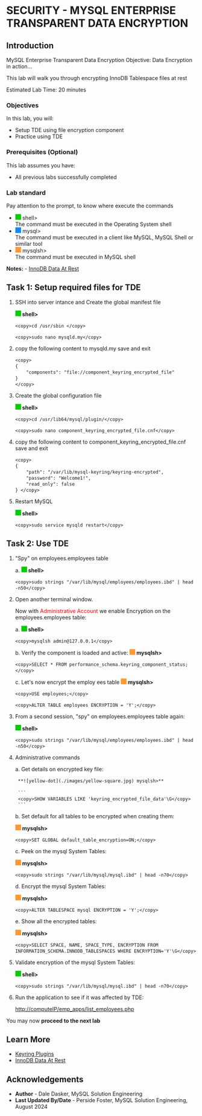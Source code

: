 # SECURITY - MYSQL ENTERPRISE TRANSPARENT DATA ENCRYPTION

## Introduction

MySQL Enterprise Transparent Data Encryption
Objective: Data Encryption in action…

This lab will walk you through encrypting InnoDB Tablespace files at rest

Estimated Lab Time: 20 minutes

### Objectives

In this lab, you will:

* Setup TDE using file encryption component
* Practice using TDE

### Prerequisites (Optional)

This lab assumes you have:

* All previous labs successfully completed

### Lab standard

Pay attention to the prompt, to know where execute the commands 
* ![green-dot](./images/green-square.jpg) shell>  
  The command must be executed in the Operating System shell
* ![blue-dot](./images/blue-square.jpg) mysql>  
  The command must be executed in a client like MySQL, MySQL Shell or similar tool
* ![yellow-dot](./images/yellow-square.jpg) mysqlsh>  
  The command must be executed in MySQL shell

**Notes:**
    - [InnoDB Data At Rest](https://dev.mysql.com/doc/en/innodb-data-encryption.html)

## Task 1: Setup required files for TDE

1. SSH into server intance and Create the global manifest file

    **![green-dot](./images/green-square.jpg) shell>**

    ```
    <copy>cd /usr/sbin </copy>
    ```

    ```
    <copy>sudo nano mysqld.my</copy>
    ```

2. copy the following  content to mysqld.my save and exit

    ```
    <copy>
    {
        "components": "file://component_keyring_encrypted_file"
    }
    </copy>
    ```

3. Create the global configuration file

    **![green-dot](./images/green-square.jpg) shell>**

    ```
    <copy>cd /usr/lib64/mysql/plugin/</copy>
    ```

    ```
    <copy>sudo nano component_keyring_encrypted_file.cnf</copy>
    ```

4. copy the following  content to component\_keyring\_encrypted\_file.cnf save and exit

    ```  
    <copy> 
    {
        "path": "/var/lib/mysql-keyring/keyring-encrypted",
        "password": "Welcome1!",
        "read_only": false
    } </copy>
    ```

5. Restart MySQL

    **![green-dot](./images/green-square.jpg) shell>**

    ```
    <copy>sudo service mysqld restart</copy>
    ```

## Task 2: Use TDE

1. "Spy" on employees.employees table

    a. **![green-dot](./images/green-square.jpg) shell>**

    ```
    <copy>sudo strings "/var/lib/mysql/employees/employees.ibd" | head -n50</copy>
    ```

2. Open another terminal window.

    Now with <span style="color:red">Administrative Account</span> we enable Encryption on the employees.employees table:

    a.  **![green-dot](./images/green-square.jpg) shell>**

    ```
    <copy>mysqlsh admin@127.0.0.1</copy>
    ```

    b. Verify the component is loaded and active: **![yellow-dot](./images/yellow-square.jpg) mysqlsh>**

    ```
    <copy>SELECT * FROM performance_schema.keyring_component_status;</copy>
    ```

    c. Let's now encrypt the employ
    ees table 
    **![yellow-dot](./images/yellow-square.jpg) mysqlsh>**

    ```
    <copy>USE employees;</copy>
    ```

    ```
    <copy>ALTER TABLE employees ENCRYPTION = 'Y';</copy>
    ```

3. From a second session, "spy" on employees.employees table again:

    **![green-dot](./images/green-square.jpg) shell>**

    ```
    <copy>sudo strings "/var/lib/mysql/employees/employees.ibd" | head -n50</copy>
    ```

4. Administrative commands

    a. Get details on encrypted key file:

        **![yellow-dot](./images/yellow-square.jpg) mysqlsh>**

        ```
        <copy>SHOW VARIABLES LIKE 'keyring_encrypted_file_data'\G</copy>
        ```

    b. Set default for all tables to be encrypted when creating them:
    
    **![yellow-dot](./images/yellow-square.jpg) mysqlsh>**
    ```
    <copy>SET GLOBAL default_table_encryption=ON;</copy>
    ```

    c. Peek on the mysql System Tables:

    **![yellow-dot](./images/yellow-square.jpg) mysqlsh>**
    ```
    <copy>sudo strings "/var/lib/mysql/mysql.ibd" | head -n70</copy>
    ```

    d. Encrypt the mysql System Tables:

    **![yellow-dot](./images/yellow-square.jpg) mysqlsh>**
    ```
    <copy>ALTER TABLESPACE mysql ENCRYPTION = 'Y';</copy>
    ```

    e. Show all the encrypted tables:

    **![yellow-dot](./images/yellow-square.jpg) mysqlsh>**
    ```
    <copy>SELECT SPACE, NAME, SPACE_TYPE, ENCRYPTION FROM INFORMATION_SCHEMA.INNODB_TABLESPACES WHERE ENCRYPTION='Y'\G</copy>
    ```

5. Validate encryption of the mysql System Tables:

    **![green-dot](./images/green-square.jpg) shell>**

    ```
    <copy>sudo strings "/var/lib/mysql/mysql.ibd" | head -n70</copy>
    ```

6. Run the application to see if it was affected by TDE:

    <http://computeIP/emp_apps/list_employees.php>

You may now **proceed to the next lab**

## Learn More

* [Keyring Plugins](https://dev.mysql.com/doc/en/keyring.html)
* [InnoDB Data At Rest](https://dev.mysql.com/doc/en/innodb-data-encryption.html)

## Acknowledgements

* **Author** - Dale Dasker, MySQL Solution Engineering
* **Last Updated By/Date** - Perside Foster, MySQL Solution Engineering, August 2024
